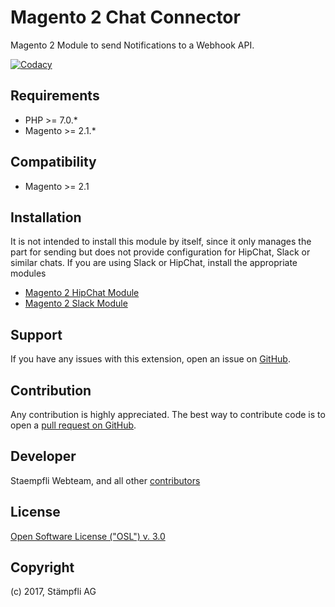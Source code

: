 # Magento 2 Chat Connector

Magento 2 Module to send Notifications to a Webhook API.

[![Codacy](https://api.codacy.com/project/badge/Grade/7ae4f1a2e4004426851601f96cae7147)](https://www.codacy.com/app/Staempfli/magento2-module-chat-connector?utm_source=github.com&amp;utm_medium=referral&amp;utm_content=staempfli/magento2-module-chat-connector&amp;utm_campaign=Badge_Grade)


Requirements
------------
- PHP >= 7.0.*
- Magento >= 2.1.*

Compatibility
-------------
- Magento >= 2.1

## Installation

It is not intended to install this module by itself, since it only manages the part for sending but does not provide configuration for HipChat, Slack or similar chats.
If you are using Slack or HipChat, install the appropriate modules

- [Magento 2 HipChat Module](https://github.com/staempfli/magento2-module-hipchat)
- [Magento 2 Slack Module](https://github.com/staempfli/magento2-module-slack)

Support
-------
If you have any issues with this extension, open an issue on [GitHub](https://github.com/staempfli/magento2-module-chat-connector/issues).

Contribution
------------
Any contribution is highly appreciated. The best way to contribute code is to open a [pull request on GitHub](https://help.github.com/articles/using-pull-requests).

Developer
---------
Staempfli Webteam, and all other [contributors](https://github.com/staempfli/magento2-module-chat-connector/contributors)

License
-------
[Open Software License ("OSL") v. 3.0](https://opensource.org/licenses/OSL-3.0)

Copyright
---------
(c) 2017, Stämpfli AG